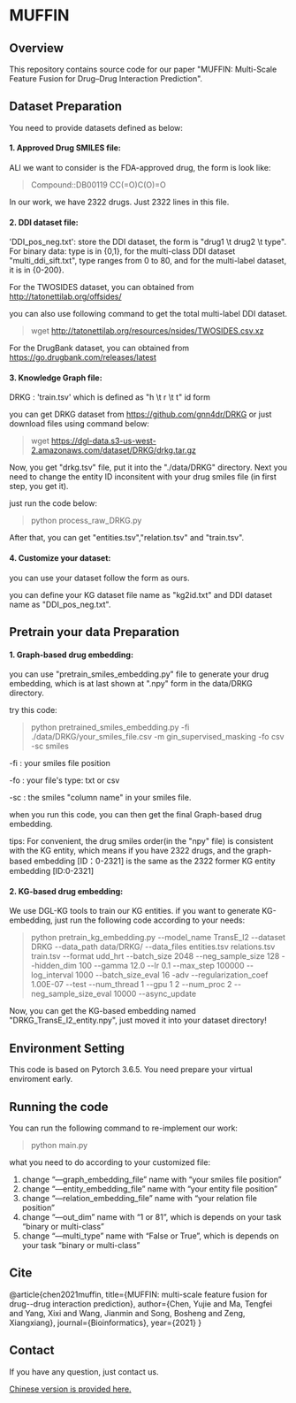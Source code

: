 # MUFFIN

## Overview

This repository contains source code for our paper "MUFFIN: Multi-Scale Feature Fusion for Drug–Drug Interaction Prediction".

## Dataset Preparation

You need to provide datasets defined as below:

#### 1. Approved Drug SMILES file:

ALl we want to consider is the FDA-approved drug, the form is look like:

> Compound::DB00119	CC(=O)C(O)=O

In our work, we have 2322 drugs. Just 2322 lines in this file.

#### 2. DDI dataset file:

'DDI_pos_neg.txt': store the DDI dataset, the form is "drug1 \t drug2 \t type". For binary data: type is in {0,1}, for the multi-class DDI dataset "multi_ddi_sift.txt", type ranges from 0 to 80, and for the multi-label dataset, it is in {0-200}.

For the TWOSIDES dataset, you can obtained from http://tatonettilab.org/offsides/

you can also use following command to get the total multi-label DDI dataset.

> wget http://tatonettilab.org/resources/nsides/TWOSIDES.csv.xz

For the DrugBank dataset, you can obtained from https://go.drugbank.com/releases/latest

#### 3. Knowledge Graph file:

DRKG : 'train.tsv' which is defined as "h \t r \t t" id form

you can get DRKG dataset from https://github.com/gnn4dr/DRKG or just download files using command below:

> wget https://dgl-data.s3-us-west-2.amazonaws.com/dataset/DRKG/drkg.tar.gz

Now, you get "drkg.tsv" file, put it into the "./data/DRKG" directory. Next you need to change the entity ID inconsitent with your drug smiles file (in first step, you get it). 

just run the code below:

> python process_raw_DRKG.py

After that, you can get "entities.tsv","relation.tsv" and "train.tsv".

#### 4. Customize your dataset:

you can use your dataset follow the form as ours.

you can define your KG dataset file name as "kg2id.txt" and DDI dataset name as "DDI_pos_neg.txt".

## Pretrain your data Preparation

#### 1. Graph-based drug embedding:

you can use "pretrain_smiles_embedding.py" file to generate your drug embedding, which is at last shown at ".npy" form in the data/DRKG directory.

try this code:

> python pretrained_smiles_embedding.py -fi ./data/DRKG/your_smiles_file.csv -m gin_supervised_masking -fo csv -sc smiles

-fi : your smiles file position

-fo : your file's type: txt or csv

-sc : the smiles "column name" in your smiles file. 

when you run this code, you can then get the final Graph-based drug embedding.

tips: For convenient, the drug smiles order(in the "npy" file) is consistent with the KG entity, which means if you have 2322 drugs, and the graph-based embedding \[ID：0-2321\] is the same as the 2322 former KG entity embedding \[ID:0-2321\]

#### 2. KG-based drug embedding:

We use DGL-KG tools to train our KG entities. if you want to generate KG-embedding, just run the following code according to your needs:

> python pretrain_kg_embedding.py --model_name TransE_l2 --dataset DRKG --data_path data/DRKG/ --data_files entities.tsv relations.tsv train.tsv --format udd_hrt --batch_size 2048 --neg_sample_size 128 --hidden_dim 100 --gamma 12.0 --lr 0.1 --max_step 100000 --log_interval 1000 --batch_size_eval 16 -adv --regularization_coef 1.00E-07 --test --num_thread 1 --gpu 1 2 --num_proc 2 --neg_sample_size_eval 10000 --async_update

Now, you can get the KG-based embedding named "DRKG_TransE_l2_entity.npy", just moved it into your dataset directory!

## Environment Setting 

This code is based on Pytorch 3.6.5. You need prepare your virtual enviroment early.

## Running the code

You can run the following command to re-implement our work:

> python main.py

what you need to do according to your customized file:
1. change “—graph_embedding_file” name with “your smiles file position”
2. change “—entity_embedding_file” name with “your entity file position”
3. change “—relation_embedding_file” name with “your relation file position”
4. change “—out_dim” name with “1 or 81”, which is depends on your task “binary or multi-class”
5. change “—multi_type” name with “False or True”, which is depends on your task “binary or multi-class”

## Cite

@article{chen2021muffin,
  title={MUFFIN: multi-scale feature fusion for drug--drug interaction prediction},
  author={Chen, Yujie and Ma, Tengfei and Yang, Xixi and Wang, Jianmin and Song, Bosheng and Zeng, Xiangxiang},
  journal={Bioinformatics},
  year={2021}
}

## Contact

If you have any question, just contact us. 

[Chinese version is provided here.](https://github.com/chenyujie1127/MUFFIN_publish) 
